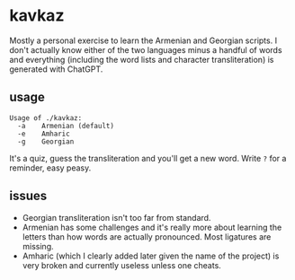 kavkaz
======

Mostly a personal exercise to learn the Armenian
and Georgian scripts. I don't actually know either
of the two languages minus a handful of words
and everything (including the word lists and
character transliteration) is generated with
ChatGPT.

usage
-----

```
Usage of ./kavkaz:
  -a    Armenian (default)
  -e    Amharic
  -g    Georgian
```

It's a quiz, guess the transliteration and you'll
get a new word. Write `?` for a reminder, easy
peasy.

issues
------

* Georgian transliteration isn't too far from
  standard.
* Armenian has some challenges and it's really
  more about learning the letters than how
  words are actually pronounced. Most ligatures
  are missing.
* Amharic (which I clearly added later given
  the name of the project) is very broken and
  currently useless unless one cheats.
